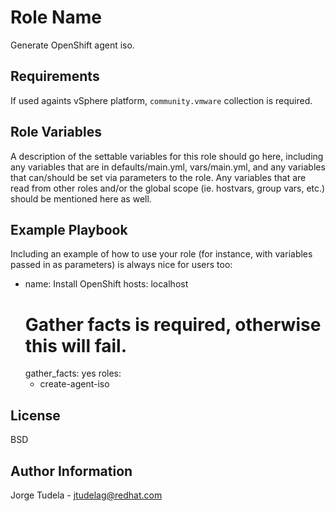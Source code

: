 Role Name
=========

Generate OpenShift agent iso.

Requirements
------------

If used againts vSphere platform, `community.vmware` collection is required.

Role Variables
--------------

A description of the settable variables for this role should go here, including any variables that are in defaults/main.yml, vars/main.yml, and any variables that can/should be set via parameters to the role. Any variables that are read from other roles and/or the global scope (ie. hostvars, group vars, etc.) should be mentioned here as well.

Example Playbook
----------------

Including an example of how to use your role (for instance, with variables passed in as parameters) is always nice for users too:

  - name: Install OpenShift
    hosts: localhost
    # Gather facts is required, otherwise this will fail.
    gather_facts: yes
    roles:
    - create-agent-iso 


License
-------

BSD

Author Information
------------------

Jorge Tudela - jtudelag@redhat.com
